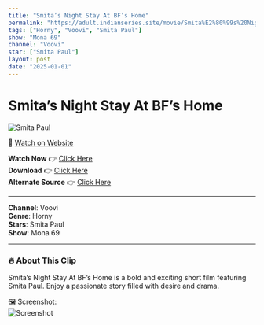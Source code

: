 ```yaml
---
title: "Smita’s Night Stay At BF’s Home"
permalink: "https://adult.indianseries.site/movie/Smita%E2%80%99s%20Night%20Stay%20At%20BF%E2%80%99s%20Home"
tags: ["Horny", "Voovi", "Smita Paul"]
show: "Mona 69"
channel: "Voovi"
star: ["Smita Paul"]
layout: post
date: "2025-01-01"
---
```


# Smita’s Night Stay At BF’s Home

![Smita Paul](https://shorts.desisins.com/wp-content/uploads/2024/09/Smitas-Night-Stay-Mona-69-Voovi-DesiSins.com_.jpg)

🔗 [Watch on Website](https://adult.indianseries.site/movie/Smita%E2%80%99s%20Night%20Stay%20At%20BF%E2%80%99s%20Home)

**Watch Now** 👉 [Click Here](https://adult.indianseries.site/movie/Smita%E2%80%99s%20Night%20Stay%20At%20BF%E2%80%99s%20Home)  
**Download** 👉 [Click Here](https://adult.indianseries.site/movie/Smita%E2%80%99s%20Night%20Stay%20At%20BF%E2%80%99s%20Home)  
**Alternate Source** 👉 [Click Here](https://adult.indianseries.site/movie/Smita%E2%80%99s%20Night%20Stay%20At%20BF%E2%80%99s%20Home)

---

**Channel**: Voovi  
**Genre**: Horny  
**Stars**: Smita Paul  
**Show**: Mona 69

---

### 🔥 About This Clip

Smita’s Night Stay At BF’s Home is a bold and exciting short film featuring Smita Paul. Enjoy a passionate story filled with desire and drama.
 
🖼️ Screenshot:  
![Screenshot](https://shorts.desisins.com/wp-content/uploads/2024/09/Smitas-Night-Stay-Mona-69-Voovi-DesiSins.com_.jpg)
